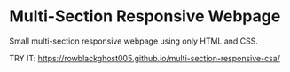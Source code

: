 ﻿# Multi-Section Responsive Webpage
 Small multi-section responsive webpage using only HTML and CSS.

TRY IT: https://rowblackghost005.github.io/multi-section-responsive-csa/
